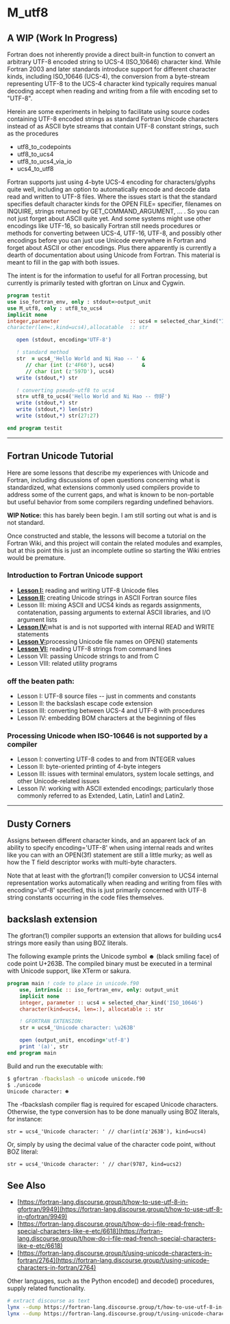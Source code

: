 # M_utf8

## A WIP (Work In Progress)

Fortran does not inherently provide a direct built-in function to
convert an arbitrary UTF-8 encoded string to UCS-4 (ISO_10646) character
kind. While Fortran 2003 and later standards introduce support for
different character kinds, including ISO_10646 (UCS-4), the conversion
from a byte-stream representing UTF-8 to the UCS-4 character kind typically
requires manual decoding accept when reading and writing from a file with
encoding set to "UTF-8".

Herein are some experiments in helping to facilitate using source codes
containing UTF-8 encoded strings as standard Fortran Unicode characters
instead of as ASCII byte streams that contain UTF-8 constant strings, such
as the procedures

 + utf8_to_codepoints
 + utf8_to_ucs4
 + utf8_to_ucs4_via_io
 + ucs4_to_utf8

Fortran supports just using 4-byte UCS-4 encoding for characters/glyphs quite
well, including an option to automatically encode and decode data read and written
to UTF-8 files. Where the issues start is that the standard specifies default 
character kinds for the OPEN FILE= specifier, filenames on INQUIRE, strings returned
by GET_COMMAND_ARGUMENT, ... . So you can not just forget about ASCII quite yet.
And some systems might use other encodings like UTF-16, so basically Fortran still
needs procedures or methods for converting between UCS-4, UTF-16, UTF-8, and possibly
other encodings before you can just use Unicode everywhere in Fortran and forget about
ASCII or other encodings. Plus there apparently is currently a dearth of documentation 
about using Unicode from Fortran. This material is meant to fill in the gap with both
issues.

The intent is for the information to useful for all Fortran processing, but currently
is primarily tested with gfortran on Linux and Cygwin.

```fortran
program testit
use iso_fortran_env, only : stdout=>output_unit
use M_utf8, only : utf8_to_ucs4
implicit none
integer,parameter                       :: ucs4 = selected_char_kind("ISO_10646")
character(len=:,kind=ucs4),allocatable  :: str

   open (stdout, encoding='UTF-8')

   ! standard method
   str  = ucs4_'Hello World and Ni Hao -- ' &
      // char (int (z'4F60'), ucs4)         &
      // char (int (z'597D'), ucs4)
   write (stdout,*) str

   ! converting pseudo-utf8 to ucs4
   str= utf8_to_ucs4('Hello World and Ni Hao -- 你好')
   write (stdout,*) str
   write (stdout,*) len(str)
   write (stdout,*) str(27:27)

end program testit
```
-------------------------------------------------------------
## Fortran Unicode Tutorial

Here are some lessons that describe my experiences with Unicode and
Fortran, including discussions of open questions concerning what is
standardized, what extensions commonly used compilers provide to address
some of the current gaps, and what is known to be non-portable but useful
behavior from some compilers regarding undefined behaviors.

**WIP Notice:** this has barely been begin. I am still sorting out what is and is
not standard.

Once constructed and stable, the lessons will become a tutorial on the Fortran Wiki,
and this project will contain the related modules and examples, but at this point
this is just an incomplete outline so starting the Wiki entries would be premature.

### Introduction to Fortran Unicode support
   + [**Lesson I:**](docs/lesson1_ucs4.md) reading and writing UTF-8 Unicode files
   + [**Lesson II:**](docs/lesson2_ucs4.md) creating Unicode strings in ASCII Fortran source files
   + Lesson III: mixing ASCII and UCS4 kinds as regards assignments,
                 contatenation, passing arguments to external ASCII libraries, and I/O argument lists
   + [**Lesson IV:**](docs/lesson4_ucs4.md)what is and is not supported with internal READ and WRITE statements
   + [**Lesson V:**](docs/lesson5_ucs.md)processing Unicode file names on OPEN() statements
   + [**Lesson VI:**](docs/lesson6_ucs4.md) reading UTF-8 strings from command lines
   + Lesson VII:  passing Unicode strings to and from C
   + Lesson VIII: related utility programs

### off the beaten path:
   + Lesson I: UTF-8 source files -- just in comments and constants
   + Lesson II: the backslash escape code extension
   + Lesson III: converting between UCS-4 and UTF-8 with procedures
   + Lesson IV: embedding BOM characters at the beginning of files

### Processing Unicode when ISO-10646 is not supported by a compiler
   + Lesson I: converting UTF-8 codes to and from INTEGER values
   + Lesson II: byte-oriented printing of 4-byte integers
   + Lesson III: issues with terminal emulators, system locale settings, and
                  other Unicode-related issues
   + Lesson IV: working with ASCII extended encodings; particularly those
                 commonly referred to as Extended, Latin, Latin1 and Latin2.
-------------------------------------------------------------

## Dusty Corners
Assigns between different character kinds, and an apparent
lack of an ability to specify encoding='UTF-8' when using
internal reads and writes like you can with an OPEN(3f)
statement are still a little murky; as well as how the T
field descriptor works with multi-byte characters.

Note that at least with the gfortran(1) compiler conversion
to UCS4 internal representation works automatically when
reading and writing from files with encoding='utf-8' specified,
this is just primarily concerned with UTF-8 string constants occurring
in the code files themselves.

## backslash extension

The gfortran(1) compiler supports an extension that allows for building
ucs4 strings more easily than using BOZ literals.

The following example prints the Unicode symbol ☻ (black smiling face)
of code point U+263B. The compiled binary must be executed in a terminal
with Unicode support, like XTerm or sakura.

```fortran
program main ! code to place in unicode.f90
    use, intrinsic :: iso_fortran_env, only: output_unit
    implicit none
    integer, parameter :: ucs4 = selected_char_kind('ISO_10646')
    character(kind=ucs4, len=:), allocatable :: str

    ! GFORTRAN EXTENSION:
    str = ucs4_'Unicode character: \u263B'

    open (output_unit, encoding='utf-8')
    print '(a)', str
end program main
```

Build and run the executable with:

```bash
$ gfortran -fbackslash -o unicode unicode.f90
$ ./unicode
Unicode character: ☻
```

The -fbackslash compiler flag is required for escaped Unicode
characters. Otherwise, the type conversion has to be done manually using
BOZ literals, for instance:
```text
str = ucs4_'Unicode character: ' // char(int(z'263B'), kind=ucs4)
```

Or, simply by using the decimal value of the character code point, without BOZ literal:

```text
str = ucs4_'Unicode character: ' // char(9787, kind=ucs2)
```
## See Also

 + [https://fortran-lang.discourse.group/t/how-to-use-utf-8-in-gfortran/9949](https://fortran-lang.discourse.group/t/how-to-use-utf-8-in-gfortran/9949)
 + [https://fortran-lang.discourse.group/t/how-do-i-file-read-french-special-characters-like-e-etc/6618](https://fortran-lang.discourse.group/t/how-do-i-file-read-french-special-characters-like-e-etc/6618)
 + [https://fortran-lang.discourse.group/t/using-unicode-characters-in-fortran/2764](https://fortran-lang.discourse.group/t/using-unicode-characters-in-fortran/2764)

 Other languages, such as the Python encode() and decode() procedures, supply related functionality.

```bash
# extract discourse as text
lynx --dump https://fortran-lang.discourse.group/t/how-to-use-utf-8-in-gfortran/9949
lynx --dump https://fortran-lang.discourse.group/t/using-unicode-characters-in-fortran/2764
```
